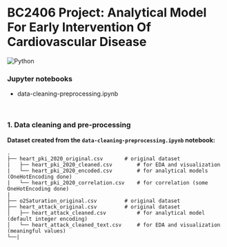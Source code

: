 # BC2406 Project: Analytical Model For Early Intervention Of Cardiovascular Disease

![Python](http://img.shields.io/badge/-Python-3776AB?style=flat-square&logo=python&logoColor=ffffff)

### Jupyter notebooks

- data-cleaning-preprocessing.ipynb

<br/>

### 1. Data cleaning and pre-processing

**Dataset created from the `data-cleaning-preprocessing.ipynb` notebook:**

    .
    ├── heart_pki_2020_original.csv       # original dataset
    |   ├── heart_pki_2020_cleaned.csv        # for EDA and visualization
    |   └── heart_pki_2020_encoded.csv        # for analytical models (OneHotEncoding done)
    |   └── heart_pki_2020_correlation.csv    # for correlation (some OneHotEncoding done)
    |
    ├── o2Saturation_original.csv         # original dataset
    ├── heart_attack_original.csv         # original dataset
    │   ├── heart_attack_cleaned.csv          # for analytical model (default integer encoding)
    │   └── heart_attack_cleaned_text.csv     # for EDA and visualization (meaningful values)
    └──|
